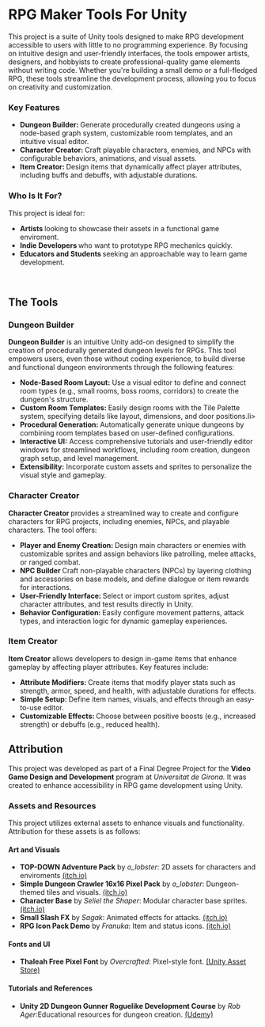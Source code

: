 <h1>RPG Maker Tools For Unity</h1>
This project is a suite of Unity tools designed to make RPG development accessible to users with little to no programming experience. 
By focusing on intuitive design and user-friendly interfaces, the tools empower artists, designers, and hobbyists to create professional-quality game elements without writing code. 
Whether you're building a small demo or a full-fledged RPG, these tools streamline the development process, allowing you to focus on creativity and customization.
<br>
<h3>Key Features</h3>
<ul>
  <li> <b>Dungeon Builder: </b>Generate procedurally created dungeons using a node-based graph system, customizable room templates, and an intuitive visual editor.</li>
  <li> <b>Character Creator: </b>Craft playable characters, enemies, and NPCs with configurable behaviors, animations, and visual assets.</li>
  <li> <b>Item Creator: </b>Design items that dynamically affect player attributes, including buffs and debuffs, with adjustable durations.</li>
</ul>

<h3>Who Is It For?</h3>
This project is ideal for:
<ul>
  <li><b>Artists </b>looking to showcase their assets in a functional game enviroment.</li>
  <li><b>Indie Developers </b> who want to prototype RPG mechanics quickly.</li>
  <li><b>Educators and Students </b>seeking an approachable way to learn game development.</li>
</ul>
<br>

<h2>The Tools</h2>
<h3>Dungeon Builder</h3>
<b>Dungeon Builder</b> is an intuitive Unity add-on designed to simplify the creation of procedurally generated dungeon levels for RPGs. This tool empowers users, even those without coding experience, to build diverse and functional dungeon environments through the following features:
<ul>
  <li> <b>Node-Based Room Layout:</b> Use a visual editor to define and connect room types (e.g., small rooms, boss rooms, corridors) to create the dungeon's structure.</li>
  <li> <b>Custom Room Templates: </b> Easily design rooms with the Tile Palette system, specifying details like layout, dimensions, and door positions.li>
  <li> <b>Procedural Generation: </b> Automatically generate unique dungeons by combining room templates based on user-defined configurations.
</li>
  <li> <b>Interactive UI:</b> Access comprehensive tutorials and user-friendly editor windows for streamlined workflows, including room creation, dungeon graph setup, and level management.
</li>
  <li> <b>Extensibility:</b> Incorporate custom assets and sprites to personalize the visual style and gameplay.</li>
</ul>

<h3>Character Creator</h3>
<b>Character Creator </b>provides a streamlined way to create and configure characters for RPG projects, including enemies, NPCs, and playable characters. The tool offers:
<ul>
    <li> <b>Player and Enemy Creation: </b>Design main characters or enemies with customizable sprites and assign behaviors like patrolling, melee attacks, or ranged combat.</li>
    <li> <b>NPC Builder </b>Craft non-playable characters (NPCs) by layering clothing and accessories on base models, and define dialogue or item rewards for interactions. </li>
    <li> <b>User-Friendly Interface: </b>Select or import custom sprites, adjust character attributes, and test results directly in Unity. </li>
    <li> <b>Behavior Configuration: </b>Easily configure movement patterns, attack types, and interaction logic for dynamic gameplay experiences. </li>
</ul>

<h3>Item Creator</h3>
<b>Item Creator</b> allows developers to design in-game items that enhance gameplay by affecting player attributes. Key features include:
<ul>
    <li> <b>Attribute Modifiers: </b>Create items that modify player stats such as strength, armor, speed, and health, with adjustable durations for effects.
 </li>
    <li> <b>Simple Setup:  </b>Define item names, visuals, and effects through an easy-to-use editor. </li>
    <li> <b>Customizable Effects:  </b>Choose between positive boosts (e.g., increased strength) or debuffs (e.g., reduced health). </li>
</ul>

<h2>Attribution</h2>
This project was developed as part of a Final Degree Project for the <b>Video Game Design and Development</b> program at <i>Universitat de Girona.</i> 
It was created to enhance accessibility in RPG game development using Unity. 
<h3>Assets and Resources</h3>
This project utilizes external assets to enhance visuals and functionality. Attribution for these assets is as follows:
<h4>Art and Visuals</h4>
<ul>
    <li>
        <b>TOP-DOWN Adventure Pack</b> by <i>o_lobster</i>: 2D assets for characters and enviroments
        <a href="https://o-lobster.itch.io/adventure-pack"> (itch.io) </a>
    </li>
    <li>
        <b>Simple Dungeon Crawler 16x16 Pixel Pack</b> by <i>o_lobster</i>: Dungeon-themed tiles and visuals.
        <a href="https://o-lobster.itch.io/simple-dungeon-crawler-16x16-pixel-pack"> (itch.io) </a>
    </li>
    <li>
        <b>Character Base</b> by <i>Seliel the Shaper</i>: Modular character base sprites.
        <a href="https://seliel-the-shaper.itch.io/character-base"> (itch.io) </a>
    </li>
    <li>
        <b>Small Slash FX</b> by <i>Sagak</i>: Animated effects for attacks.
        <a href="https://sagak-art-pururu.itch.io/small-slash-fx"> (itch.io) </a>
    </li>
    <li>
        <b>RPG Icon Pack Demo</b> by <i>Franuka</i>:  Item and status icons.
        <a href="https://franuka.itch.io/rpg-icon-pack-demo"> (itch.io) </a>
    </li>
</ul>

<h4>Fonts and UI</h4>
<ul>
    <li>
        <b>Thaleah Free Pixel Font </b> by <i>Overcrafted</i>: Pixel-style font.
        <a href="https://assetstore.unity.com/packages/2d/fonts/free-pixel-font-thaleah-140059"> (Unity Asset Store) </a>
    </li>
</ul>

<h4>Tutorials and References</h4>
<ul>
    <li>
        <b>Unity 2D Dungeon Gunner Roguelike Development Course</b> by <i>Rob Ager</i>:Educational resources for dungeon creation.
        <a href="https://www.udemy.com/course/unity-2d-dungeon-gunner-roguelike-development-course/?couponCode=LETSLEARNNOW"> (Udemy) </a>
    </li>
</ul>











